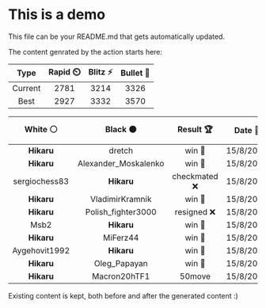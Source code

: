 # This is a demo

This file can be your README.md that gets automatically updated.

The content genrated by the action starts here:

<!--START_SECTION:chessStats-->
<!-- Automatically generated with https://github.com/Balastrong/chess-stats-action -->

| Type | Rapid ⏲️ | Blitz ⚡ | Bullet 🔫 |
|:---:|:---:|:---:|:---:|
| Current | 2781 | 3214 | 3326 |
| Best | 2927 | 3332 | 3570 |

| White ⚪ | Black ⚫ | Result 🏆 | Date 📅 | Position 🗺️ | Type 🕕 |
|:---:|:---:|:---:|:---:|:---:|:---:|
| **Hikaru** | dretch | win 🥇 | 15/8/2023 | <a href="http://www.ee.unb.ca/cgi-bin/tervo/fen.pl?select=r7/5p2/2N2kp1/1p6/2b1P2p/P4P2/1K1R2PP/8 b - -">Link</a> | Blitz |
| **Hikaru** | Alexander_Moskalenko | win 🥇 | 15/8/2023 | <a href="http://www.ee.unb.ca/cgi-bin/tervo/fen.pl?select=7r/4k3/1Q2bp2/1p1P1Pp1/p1p5/P3RP2/K1P3Br/4q3 b - -">Link</a> | Blitz |
| sergiochess83 | **Hikaru** | checkmated ❌ | 15/8/2023 | <a href="http://www.ee.unb.ca/cgi-bin/tervo/fen.pl?select=R7/1p6/pk6/2Q5/2pP2P1/P2r1n2/2K5/8 b - -">Link</a> | Blitz |
| **Hikaru** | VladimirKramnik | win 🥇 | 15/8/2023 | <a href="http://www.ee.unb.ca/cgi-bin/tervo/fen.pl?select=8/1k4pp/p7/2Q1B3/2P3q1/1P5n/P3b1PP/R6K b - -">Link</a> | Blitz |
| **Hikaru** | Polish_fighter3000 | resigned ❌ | 15/8/2023 | <a href="http://www.ee.unb.ca/cgi-bin/tervo/fen.pl?select=2B5/8/1p2nk2/5p1p/P1Pp2p1/1p1K4/5P1P/8 w - -">Link</a> | Blitz |
| Msb2 | **Hikaru** | win 🥇 | 15/8/2023 | <a href="http://www.ee.unb.ca/cgi-bin/tervo/fen.pl?select=K7/1q6/2k5/8/8/8/4p3/8 w - -">Link</a> | Blitz |
| **Hikaru** | MiFerz44 | win 🥇 | 15/8/2023 | <a href="http://www.ee.unb.ca/cgi-bin/tervo/fen.pl?select=3q2k1/P4p2/2Q3p1/1P3p2/7P/4P3/5PKP/8 b - -">Link</a> | Blitz |
| Aygehovit1992 | **Hikaru** | win 🥇 | 15/8/2023 | <a href="http://www.ee.unb.ca/cgi-bin/tervo/fen.pl?select=6k1/4p1b1/p3P3/3b2N1/2p1B2r/P3Q3/1r3PPq/4RK2 w - -">Link</a> | Blitz |
| **Hikaru** | Oleg_Papayan | win 🥇 | 15/8/2023 | <a href="http://www.ee.unb.ca/cgi-bin/tervo/fen.pl?select=8/1k6/p7/1p1R4/2p2P1p/1P5P/PK4P1/8 b - -">Link</a> | Blitz |
| **Hikaru** | Macron20hTF1 | 50move  | 15/8/2023 | <a href="http://www.ee.unb.ca/cgi-bin/tervo/fen.pl?select=8/4K3/8/3rR3/2k5/8/8/8 w - -">Link</a> | Blitz |

<!--END_SECTION:chessStats-->

Existing content is kept, both before and after the generated content :)
